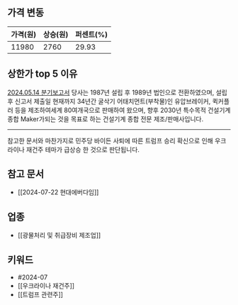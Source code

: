 ## 가격 변동
| 가격(원) | 상승(원) | 퍼센트(%) |
| ----- | ----- | ------ |
| 11980 | 2760  | 29.93  |
## 상한가 top 5 이유

[2024.05.14 분기보고서](https://dart.fss.or.kr/dsaf001/main.do?rcpNo=20240514000894)
당사는 1987년 설립 후 1989년 법인으로 전환하였으며, 설립 후 신고서 제출일 현재까지 34년간 굴삭기 어태치먼트(부착물)인 유압브레이커, 퀵커플러 등을 제조하여세계 80여개국으로 판매하여 왔으며, 향후 2030년 특수목적 건설기계 종합 Maker가되는 것을 목표로 하는 건설기계 종합 전문 제조/판매사입니다.

---
참고한 문서와 마찬가지로 민주당 바이든 사퇴에 따른 트럼프 승리 확신으로 인해 우크라이나 재건주 테마가 급상승 한 것으로 판단됩니다.
## 참고 문서
- [[2024-07-22 현대에버다임]]
## 업종
- [[광물처리 및 취급장비 제조업]]
## 키워드
- #2024-07
- [[우크라이나 재건주]]
- [[트럼프 관련주]]